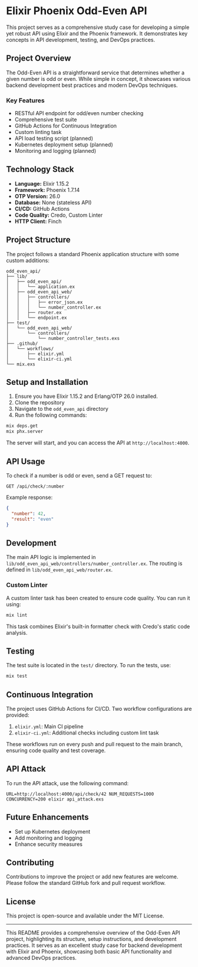 
# Elixir Phoenix Odd-Even API

This project serves as a comprehensive study case for developing a simple yet robust API using Elixir and the Phoenix framework. It demonstrates key concepts in API development, testing, and DevOps practices.

## Project Overview

The Odd-Even API is a straightforward service that determines whether a given number is odd or even. While simple in concept, it showcases various backend development best practices and modern DevOps techniques.

### Key Features

- RESTful API endpoint for odd/even number checking
- Comprehensive test suite
- GitHub Actions for Continuous Integration
- Custom linting task
- API load testing script (planned)
- Kubernetes deployment setup (planned)
- Monitoring and logging (planned)

## Technology Stack

- **Language:** Elixir 1.15.2
- **Framework:** Phoenix 1.7.14
- **OTP Version:** 26.0
- **Database:** None (stateless API)
- **CI/CD:** GitHub Actions
- **Code Quality:** Credo, Custom Linter
- **HTTP Client:** Finch

## Project Structure

The project follows a standard Phoenix application structure with some custom additions:

```
odd_even_api/
├── lib/
│   ├── odd_even_api/
│   │   └── application.ex
│   ├── odd_even_api_web/
│   │   ├── controllers/
│   │   │   ├── error_json.ex
│   │   │   └── number_controller.ex
│   │   ├── router.ex
│   │   └── endpoint.ex
├── test/
│   └── odd_even_api_web/
│       └── controllers/
│           └── number_controller_tests.exs
├── .github/
│   └── workflows/
│       ├── elixir.yml
│       └── elixir-ci.yml
└── mix.exs
```

## Setup and Installation

1. Ensure you have Elixir 1.15.2 and Erlang/OTP 26.0 installed.
2. Clone the repository
3. Navigate to the `odd_even_api` directory
4. Run the following commands:

```bash
mix deps.get
mix phx.server
```

The server will start, and you can access the API at `http://localhost:4000`.

## API Usage

To check if a number is odd or even, send a GET request to:

```
GET /api/check/:number
```

Example response:
```json
{
  "number": 42,
  "result": "even"
}
```

## Development

The main API logic is implemented in `lib/odd_even_api_web/controllers/number_controller.ex`. The routing is defined in `lib/odd_even_api_web/router.ex`.

### Custom Linter

A custom linter task has been created to ensure code quality. You can run it using:

```bash
mix lint
```

This task combines Elixir's built-in formatter check with Credo's static code analysis.

## Testing

The test suite is located in the `test/` directory. To run the tests, use:

```bash
mix test
```

## Continuous Integration

The project uses GitHub Actions for CI/CD. Two workflow configurations are provided:

1. `elixir.yml`: Main CI pipeline
2. `elixir-ci.yml`: Additional checks including custom lint task

These workflows run on every push and pull request to the main branch, ensuring code quality and test coverage.

## API Attack

To run the API attack, use the following command:

```
URL=http://localhost:4000/api/check/42 NUM_REQUESTS=1000 CONCURRENCY=200 elixir api_attack.exs

```


## Future Enhancements

- Set up Kubernetes deployment
- Add monitoring and logging
- Enhance security measures

## Contributing

Contributions to improve the project or add new features are welcome. Please follow the standard GitHub fork and pull request workflow.

## License

This project is open-source and available under the MIT License.

---

This README provides a comprehensive overview of the Odd-Even API project, highlighting its structure, setup instructions, and development practices. It serves as an excellent study case for backend development with Elixir and Phoenix, showcasing both basic API functionality and advanced DevOps practices.
